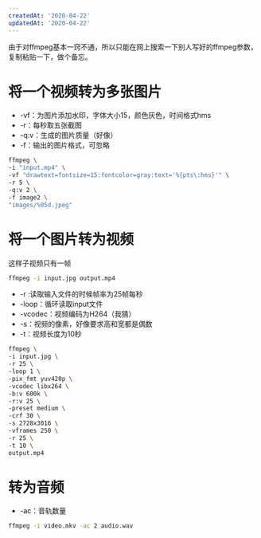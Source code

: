 ```yaml
---
createdAt: '2020-04-22'
updatedAt: '2020-04-22'
---
```

由于对ffmpeg基本一窍不通，所以只能在网上搜索一下别人写好的ffmpeg参数，复制粘贴一下，做个备忘。

<!--more-->

# 将一个视频转为多张图片

+ -vf：为图片添加水印，字体大小15，颜色灰色，时间格式hms
+ -r：每秒取五张截图
+ -q:v：生成的图片质量（好像）
+ -f：输出的图片格式，可忽略

```bash
ffmpeg \
-i "input.mp4" \
-vf "drawtext=fontsize=15:fontcolor=gray:text='%{pts\:hms}'" \
-r 5 \
-q:v 2 \
-f image2 \
"images/%05d.jpeg"
```

# 将一个图片转为视频

这样子视频只有一帧

```bash
ffmpeg -i input.jpg output.mp4
```

+ -r :读取输入文件的时候帧率为25帧每秒
+ -loop：循环读取input文件
+ -vcodec：视频编码为H264（我猜）
+ -s：视频的像素，好像要求高和宽都是偶数
+ -t：视频长度为10秒

```bash
ffmpeg \
-i input.jpg \
-r 25 \
-loop 1 \
-pix_fmt yuv420p \
-vcodec libx264 \
-b:v 600k \
-r:v 25 \
-preset medium \
-crf 30 \
-s 2728x3016 \
-vframes 250 \
-r 25 \
-t 10 \
output.mp4
```

# 转为音频

+ -ac：音轨数量

```bash
ffmpeg -i video.mkv -ac 2 audio.wav
```